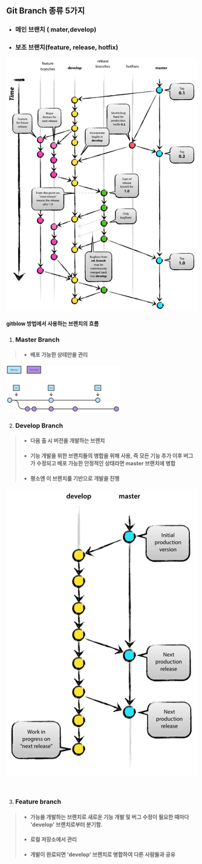 ## Git Branch 종류 5가지
* ### 메인 브랜치 ( mater,develop)
* ### 보조 브랜치(feature, release, hotfix)
 ![Gitflow방벙에서 사용하는 브랜치의 흐름](image.png)
 <br>

 #### gitblow 방법에서 사용하는 브랜치의 흐름

 1. ### Master Branch
  > * #### 배포 가능한 상테만을 관리
  ![alt text](image-1.png)
  <br>

  2. ### Develop Branch 
 > * #### 다음 출 시 버전을 개발하는 브랜치 
  > * #### 기능 개발을 위한 브랜치들의 병합을 위해 사용, 즉 모든 기능 추가 이후 버그가 수정되고 배포 가능한 안정적인 상태라면 master 브랜치에 병합
  > * #### 평소엔 이 브랜치를 기반으로 개발을 진행
  ![alt text](image-2.png)

  <br>
   
3. ### Feature branch
> * #### 가능을 개발하는 브랜치로 새로운 기능 개발 및 버그 수정이 필요한 때마다 'develop' 브랜치로부터 분기함.
> * #### 로컬 저장소에서 관리 
> * #### 개발이 완료되면 'develop' 브랜치로 병합하여 다른 사람들과 공유